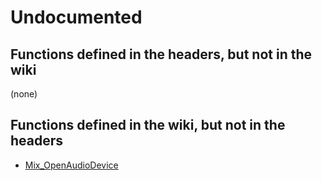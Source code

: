 # Undocumented

## Functions defined in the headers, but not in the wiki

(none)

## Functions defined in the wiki, but not in the headers

- [Mix_OpenAudioDevice](Mix_OpenAudioDevice.md)
